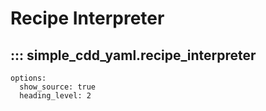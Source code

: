 # Recipe Interpreter

## ::: simple_cdd_yaml.recipe_interpreter
    options:
      show_source: true
      heading_level: 2

